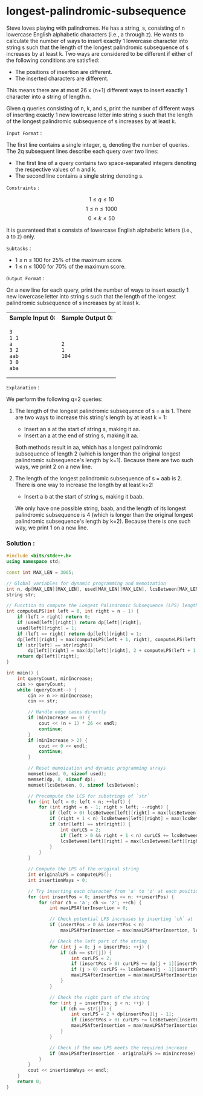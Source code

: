 # longest-palindromic-subsequence

Steve loves playing with palindromes. He has a string, s, consisting of n lowercase English alphabetic characters (i.e., a through z). He wants to calculate the number of ways to insert exactly 1 lowercase character into string s such that the length of the longest palindromic subsequence of s increases by at least k. Two ways are considered to be different if either of the following conditions are satisfied:

+ The positions of insertion are different.
+ The inserted characters are different.

This means there are at most 26 x (n+1) different ways to insert exactly 1 character into a string of length n.

Given q queries consisting of n, k, and s, print the number of different ways of inserting exactly 1 new lowercase letter into string s such that the length of the longest palindromic subsequence of s increases by at least k.

`Input Format` :

The first line contains a single integer, q, denoting the number of queries. The 2q subsequent lines describe each query over two lines:

+ The first line of a query contains two space-separated integers denoting the respective values of n and k.
+ The second line contains a single string denoting s.

`Constraints` :

$$ 1 \le q \le 10 $$
$$ 1 \le n \le 1000 $$
$$ 0 \le k \le 50 $$

It is guaranteed that s consists of lowercase English alphabetic letters (i.e., a to z) only.

`Subtasks` :

+ 1 ≤ n ≤ 100 for 25% of the maximum score.
+ 1 ≤ n ≤ 1000 for 70% of the maximum score.

`Output Format` :

On a new line for each query, print the number of ways to insert exactly 1 new lowercase letter into string s such that the length of the longest palindromic subsequence of s increases by at least k.


<table width=100%>
<tr>
<th>Sample Input 0:</th>
<th>Sample Output 0:</th>
</tr>

<tr>
<td>

```
3
1 1
a
3 2
aab
3 0
aba
```
</td>

<td>

```
2
1
104
```
</td>
</tr>

</table>

`Explanation` :

We perform the following q=2 queries:

1. The length of the longest palindromic subsequence of s = a is 1. There are two ways to increase this string's length by at least k = 1:

    + Insert an a at the start of string s, making it aa.
    + Insert an a at the end of string s, making it aa.

    Both methods result in aa, which has a longest palindromic subsequence of length 2 (which is longer than the original longest palindromic subsequence's length by k=1). Because there are two such ways, we print 2 on a new line.

2. The length of the longest palindromic subsequence of  s = aab is 2. There is one way to increase the length by at least k=2:

   + Insert a b at the start of string s, making it baab.

    We only have one possible string, baab, and the length of its longest palindromic subsequence is 4 (which is longer than the original longest palindromic subsequence's length by k=2). Because there is one such way, we print 1 on a new line. 


### Solution :


```cpp
#include <bits/stdc++.h>
using namespace std;

const int MAX_LEN = 3005;

// Global variables for dynamic programming and memoization
int n, dp[MAX_LEN][MAX_LEN], used[MAX_LEN][MAX_LEN], lcsBetween[MAX_LEN][MAX_LEN];
string str;

// Function to compute the Longest Palindromic Subsequence (LPS) length
int computeLPS(int left = 0, int right = n - 1) {
    if (left > right) return 0;
    if (used[left][right]) return dp[left][right];
    used[left][right] = 1;
    if (left == right) return dp[left][right] = 1;
    dp[left][right] = max(computeLPS(left + 1, right), computeLPS(left, right - 1));
    if (str[left] == str[right])
        dp[left][right] = max(dp[left][right], 2 + computeLPS(left + 1, right - 1));
    return dp[left][right];
}

int main() {
    int queryCount, minIncrease;
    cin >> queryCount;
    while (queryCount--) {
        cin >> n >> minIncrease;
        cin >> str;

        // Handle edge cases directly
        if (minIncrease == 0) {
            cout << (n + 1) * 26 << endl;
            continue;
        }
        if (minIncrease > 2) {
            cout << 0 << endl;
            continue;
        }

        // Reset memoization and dynamic programming arrays
        memset(used, 0, sizeof used);
        memset(dp, 0, sizeof dp);
        memset(lcsBetween, 0, sizeof lcsBetween);

        // Precompute the LCS for substrings of `str`
        for (int left = 0; left < n; ++left) {
            for (int right = n - 1; right > left; --right) {
                if (left > 0) lcsBetween[left][right] = max(lcsBetween[left][right], lcsBetween[left - 1][right]);
                if (right + 1 < n) lcsBetween[left][right] = max(lcsBetween[left][right], lcsBetween[left][right + 1]);
                if (str[left] == str[right]) {
                    int curLCS = 2;
                    if (left > 0 && right + 1 < n) curLCS += lcsBetween[left - 1][right + 1];
                    lcsBetween[left][right] = max(lcsBetween[left][right], curLCS);
                }
            }
        }

        // Compute the LPS of the original string
        int originalLPS = computeLPS();
        int insertionWays = 0;

        // Try inserting each character from 'a' to 'z' at each position
        for (int insertPos = 0; insertPos <= n; ++insertPos) {
            for (char ch = 'a'; ch <= 'z'; ++ch) {
                int maxLPSAfterInsertion = 0;

                // Check potential LPS increases by inserting `ch` at `insertPos`
                if (insertPos > 0 && insertPos < n)
                    maxLPSAfterInsertion = max(maxLPSAfterInsertion, lcsBetween[insertPos - 1][insertPos] + 1);

                // Check the left part of the string
                for (int j = 0; j < insertPos; ++j) {
                    if (ch == str[j]) {
                        int curLPS = 2;
                        if (insertPos > 0) curLPS += dp[j + 1][insertPos - 1];
                        if (j > 0) curLPS += lcsBetween[j - 1][insertPos];
                        maxLPSAfterInsertion = max(maxLPSAfterInsertion, curLPS);
                    }
                }

                // Check the right part of the string
                for (int j = insertPos; j < n; ++j) {
                    if (ch == str[j]) {
                        int curLPS = 2 + dp[insertPos][j - 1];
                        if (insertPos > 0) curLPS += lcsBetween[insertPos - 1][j + 1];
                        maxLPSAfterInsertion = max(maxLPSAfterInsertion, curLPS);
                    }
                }

                // Check if the new LPS meets the required increase
                if (maxLPSAfterInsertion - originalLPS >= minIncrease) insertionWays++;
            }
        }
        cout << insertionWays << endl;
    }
    return 0;
}
```